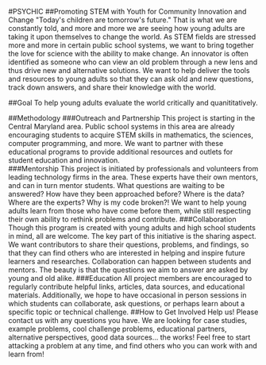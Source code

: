 #PSYCHIC
##Promoting STEM with Youth for Community Innovation and Change
"Today's children are tomorrow's future."  That is what we are constantly told, and more and more we are seeing how young adults are taking it upon themselves to change the world.  As STEM fields are stressed more and more in certain public school systems, we want to bring together the love for science with the ability to make change.  An innovator is often identified as someone who can view an old problem through a new lens and thus drive new and alternative solutions.  We want to help deliver the tools and resources to young adults so that they can ask old and new questions, track down answers, and share their knowledge with the world.

##Goal
To help young adults evaluate the world critically and quanititatively.

##Methodology
###Outreach and Partnership
This project is starting in the Central Maryland area.  Public school systems in this area are already encouraging students to acquire STEM skills in mathematics, the sciences, computer programming, and more.  We want to partner with these educational programs to provide additional resources and outlets for student education and innovation.  
###Mentorship
This project is initiated by professionals and volunteers from leading technology firms in the area.  These experts have their own mentors, and can in turn mentor students.  What questions are waiting to be answered?  How have they been approached before?  Where is the data?  Where are the experts?  Why is my code broken?!  We want to help young adults learn from those who have come before them, while still respecting their own ability to rethink problems and contribute.
###Collaboration
Though this program is created with young adults and high school students in mind, all are welcome.  The key part of this initiative is the sharing aspect.  We want contributors to share their questions, problems, and findings, so that they can find others who are interested in helping and inspire future learners and researches.  Collaboration can happen between students and mentors.  The beauty is that the questions we aim to answer are asked by young and old alike.
###Education
All project members are encouraged to regularly contribute helpful links, articles, data sources, and educational materials.  Additionally, we hope to have occasional in person sessions in which students can collaborate, ask questions, or perhaps learn about a specific topic or technical challenge.
##How to Get Involved
Help us!  Please contact us with any questions you have.  We are looking for case studies, example problems, cool challenge problems, educational partners, alternative perspectives, good data sources... the works!  Feel free to start attacking a problem at any time, and find others who you can work with and learn from!
